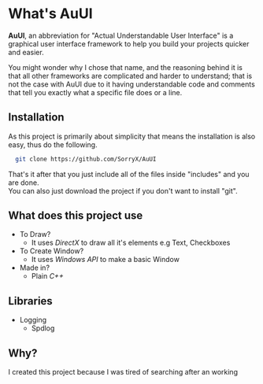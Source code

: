 # What's AuUI

**AuUI**, an abbreviation for "Actual Understandable User Interface" is a graphical user interface framework to help you build your projects quicker and easier. 

You might wonder why I chose that name, and the reasoning behind it is that all other frameworks are complicated and harder to understand; that is not the case with AuUI due to it having understandable code and comments that tell you exactly what a specific file does or a line.

## Installation

As this project is primarily about simplicity that means the installation is also easy, thus do the following.

```bash
  git clone https://github.com/SorryX/AuUI
```

That's it after that you just include all of the files inside "includes" and you are done.
<br>
You can also just download the project if you don't want to install "git".

## What does this project use

- To Draw?
  - It uses *DirectX* to draw all it's elements e.g Text, Checkboxes
- To Create Window?
  - It uses *Windows API* to make a basic Window
- Made in?
  - Plain *C++*

## Libraries

- Logging
  - Spdlog 
 
## Why?

I created this project because I was tired of searching after an working
